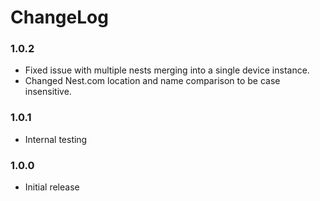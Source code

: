 ChangeLog
=========


### 1.0.2
* Fixed issue with multiple nests merging into a single device instance.
* Changed Nest.com location and name comparison to be case insensitive.
	
### 1.0.1
* Internal testing

### 1.0.0
* Initial release